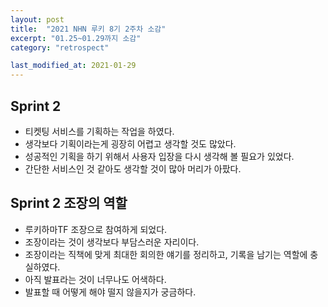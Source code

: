 ```yaml
---
layout: post
title:  "2021 NHN 루키 8기 2주차 소감"
excerpt: "01.25~01.29까지 소감"
category: "retrospect"

last_modified_at: 2021-01-29
---
```


## Sprint 2
* 티켓팅 서비스를 기획하는 작업을 하였다.
* 생각보다 기획이라는게 굉장히 어렵고 생각할 것도 많았다.
* 성공적인 기획을 하기 위해서 사용자 입장을 다시 생각해 볼 필요가 있었다.
* 간단한 서비스인 것 같아도 생각할 것이 많아 머리가 아팠다.

## Sprint 2 조장의 역할
* 루키하마TF 조장으로 참여하게 되었다.
* 조장이라는 것이 생각보다 부담스러운 자리이다.
* 조장이라는 직책에 맞게 최대한 회의한 얘기를 정리하고, 기록을 남기는 역할에 충실하였다.
* 아직 발표라는 것이 너무나도 어색하다.
* 발표할 때 어떻게 해야 떨지 않을지가 궁금하다.